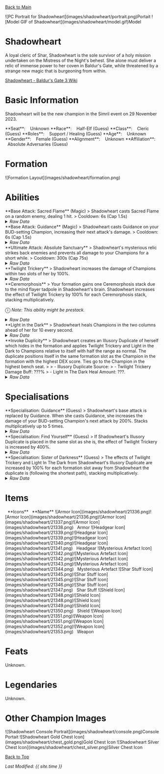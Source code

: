 [Back to Main](index.md)

<span class="championPortraitsRow">
    <span class="championPortraitsImage">
        ![PC Portrait for Shadowheart](images/shadowheart/portrait.png)Portait
    </span>
    <span class="championPortraitsImage">
        ![Model GIF of Shadowheart](images/shadowheart/model.gif)Model
    </span>
</span>

# Shadowheart

A loyal cleric of Shar, Shadowheart is the sole survivor of a holy mission undertaken on the Mistress of the Night's behest. She alone must deliver a relic of immense power to her coven in Baldur's Gate, while threatened by a strange new magic that is burgeoning from within.

[Shadowheart - Baldur's Gate 3 Wiki](https://bg3.wiki/wiki/Shadowheart)

# Basic Information

Shadowheart will be the new champion in the Simril event on 29 November 2023.

<span class="champStatsTableColumn">
    <span class="champStatsTableRow">
        <span class="champStatsTableInfoHeader">
            <span style="margin-right:4px;">**Seat**:</span>
        </span>
        <span class="champStatsTableInfoSmall">
            <span style="margin-left:8px;">Unknown</span>
        </span>
    </span>
    <span class="champStatsTableRow">
        <span class="champStatsTableInfoHeader">
            <span style="margin-right:4px;">**Race**:</span>
        </span>
        <span class="champStatsTableInfoSmall">
            <span style="margin-left:8px;">Half-Elf (Guess)</span>
        </span>
    </span>
    <span class="champStatsTableRow">
        <span class="champStatsTableInfoHeader">
            <span style="margin-right:4px;">**Class**:</span>
        </span>
        <span class="champStatsTableInfoSmall">
            <span style="margin-left:8px;">Cleric (Guess)</span>
        </span>
    </span>
    <span class="champStatsTableRow">
        <span class="champStatsTableInfoHeader">
            <span style="margin-right:4px;">**Roles**:</span>
        </span>
        <span class="champStatsTableInfoSmall">
            <span style="margin-left:8px;">Support / Healing (Guess)</span>
        </span>
    </span>
    <span class="champStatsTableRow">
        <span class="champStatsTableInfoHeader">
            <span style="margin-right:4px;">**Age**:</span>
        </span>
        <span class="champStatsTableInfoSmall">
            <span style="margin-left:8px;">Unknown</span>
        </span>
    </span>
    <span class="champStatsTableRow">
        <span class="champStatsTableInfoHeader">
            <span style="margin-right:4px;">**Gender**:</span>
        </span>
        <span class="champStatsTableInfoSmall">
            <span style="margin-left:8px;">Female (Guess)</span>
        </span>
    </span>
    <span class="champStatsTableRow">
        <span class="champStatsTableInfoHeader">
            <span style="margin-right:4px;">**Alignment**:</span>
        </span>
        <span class="champStatsTableInfoSmall">
            <span style="margin-left:8px;">Unknown</span>
        </span>
    </span>
    <span class="champStatsTableRow">
        <span class="champStatsTableInfoHeader">
            <span style="margin-right:4px;">**Affiliation**:</span>
        </span>
        <span class="champStatsTableInfoSmall">
            <span style="margin-left:8px;">Absolute Adversaries (Guess)</span>
        </span>
    </span>
</span>

# Formation

<span class="formationBorder">
    ![Formation Layout](images/shadowheart/formation.png)
</span>

# Abilities

<div markdown="1" class="abilityBorder"><div markdown="1" class="abilityBorderInner">
**Base Attack: Sacred Flame** (Magic)
> Shadowheart casts Sacred Flame on a random enemy, dealing 1 hit.  
> Cooldown: 6s (Cap 1.5s)
<details><summary><em>Raw Data</em></summary>
<p>
<pre>
{
    "description": "Shadowheart casts Sacred Flame on a random enemy, dealing 1 hit.",
    "long_description": "",
    "damage_modifier": 1,
    "damage_types": ["magic"],
    "graphic_id": 0,
    "target": "random",
    "aoe_radius": 0,
    "tags": ["ranged"],
    "num_targets": 1,
    "animations": [{
        "projectile_details": {
            "projectile_hit_graphic_id": 21569,
            "projectile_speed": 10000,
            "hash": "220b7624ef8bba01663706bfc0b44e70"
        },
        "hit_sound": 133,
        "shoot_sound": 164,
        "type": "ranged_attack",
        "projectile": "pd_generic_projectile",
        "shoot_frame": 10
    }],
    "name": "Sacred Flame",
    "cooldown": 6,
    "id": 701
}
</pre>
</p>
</details>
</div></div>
<div markdown="1" class="abilityBorder"><div markdown="1" class="abilityBorderInner">
**Base Attack: Guidance** (Magic)
> Shadowheart casts Guidance on your BUD-setting Champion, increasing their next attack's damage.  
> Cooldown: 6s (Cap 1.5s)
<details><summary><em>Raw Data</em></summary>
<p>
<pre>
{
    "description": "Shadowheart casts Guidance on your BUD-setting Champion, increasing their next attack's damage.",
    "long_description": "",
    "damage_modifier": 1,
    "damage_types": ["magic"],
    "graphic_id": 0,
    "target": "none",
    "aoe_radius": 0,
    "tags": ["ranged"],
    "num_targets": 0,
    "animations": [{
        "no_cooldown_display": false,
        "no_jump": true,
        "animation_sequence_name": "attack_b",
        "type": "melee_attack",
        "no_damage_display": true
    }],
    "name": "Guidance",
    "cooldown": 6,
    "id": 702
}
</pre>
</p>
</details>
</div></div>

<div markdown="1" class="abilityBorder"><div markdown="1" class="abilityBorderInner">
**Ultimate Attack: Absolute Sanctuary**
> Shadowheart's mysterious relic strikes back enemies and prevents all damage to your Champions for a short while.  
> Cooldown: 300s (Cap 75s)
<details><summary><em>Raw Data</em></summary>
<p>
<pre>
{
    "description": "Shadowheart's mysterious relic prevents all damage for a short while.",
    "long_description": "Shadowheart's mysterious relic strikes back enemies and prevents all damage to your Champions for a short while.",
    "damage_modifier": 0.03,
    "damage_types": ["magic"],
    "graphic_id": 21370,
    "target": "all",
    "aoe_radius": 0,
    "tags": [
        "ranged",
        "ultimate"
    ],
    "num_targets": 0,
    "animations": [{
        "ultimate": "shadowheart",
        "type": "ultimate_attack"
    }],
    "name": "Absolute Sanctuary",
    "cooldown": 300,
    "id": 703
}
</pre>
</p>
</details>
</div></div>

<div markdown="1" class="abilityBorder"><div markdown="1" class="abilityBorderInner">
**Twilight Trickery**
> Shadowheart increases the damage of Champions within two slots of her by 100%.
<details><summary><em>Raw Data</em></summary>
<p>
<pre>
{
    "effect_keys": [{
        "effect_string": "hero_dps_multiplier_mult,100",
        "targets": [{
            "distance": 2,
            "type": "distance"
        }]
    }],
    "requirements": "",
    "description": {"desc": "Shadowheart increases the damage of Champions within two slots of her by $(amount)%."},
    "id": 1754,
    "flavour_text": "",
    "graphic_id": 21366,
    "properties": {
        "is_formation_ability": true,
        "owner_use_outgoing_description": false
    }
}
</pre>
</p>
</details>
</div></div>

<div markdown="1" class="abilityBorder"><div markdown="1" class="abilityBorderInner">
**Ceremorphosis**
> Your formation gains one Ceremorphosis stack due to the mind flayer tadpole in Shadowheart's brain. Shadowheart increases the effect of Twilight Trickery by 100% for each Ceremorphosis stack, stacking multiplicatively.

<span style="font-size:1.2em;">ⓘ</span> *Note: This ability might be prestack.*
<details><summary><em>Raw Data</em></summary>
<p>
<pre>
{
    "effect_keys": [
        {"effect_string": "pre_stack_amount,100"},
        {
            "amount_expr": "upgrade_amount(13276,0)",
            "stack_title": "Total Ceremorphosis Stacks",
            "amount_updated_listeners": ["slot_changed"],
            "stacks_multiply": true,
            "total_title": "Total Bonus",
            "off_when_benched": true,
            "show_bonus": true,
            "amount_func": "mult",
            "stack_func": "per_ceremorphosis_stacks",
            "effect_string": "buff_upgrade,0,13275",
            "desc_forced_order": 2
        },
        {
            "stack_title": "Shadowheart Ceremorphosis Stacks",
            "manual_stacking": true,
            "stacks_multiply": false,
            "off_when_benched": true,
            "outgoing_buffs": false,
            "effect_string": "shadowheart_ceremorphosis_stacks,1",
            "show_stacks": true,
            "desc_forced_order": 1
        }
    ],
    "requirements": "",
    "description": {"desc": "Your formation gains one Ceremorphosis stack due to the mind flayer tadpole in Shadowheart's brain. Shadowheart increases the effect of Twilight Trickery by $(amount)% for each Ceremorphosis stack, stacking multiplicatively."},
    "id": 1755,
    "flavour_text": "",
    "graphic_id": 21363,
    "properties": {
        "indexed_effect_properties": true,
        "retain_on_slot_changed": true,
        "is_formation_ability": true,
        "default_bonus_index": 0,
        "owner_use_outgoing_description": true,
        "per_effect_index_bonuses": true
    }
}
</pre>
</p>
</details>
</div></div>

<div markdown="1" class="abilityBorder"><div markdown="1" class="abilityBorderInner">
**Light in the Dark**
> Shadowheart heals Champions in the two columns ahead of her for 10 every second.
<details><summary><em>Raw Data</em></summary>
<p>
<pre>
{
    "effect_keys": [{
        "effect_string": "heal,10",
        "targets": ["next_two_col"]
    }],
    "requirements": "",
    "description": {"desc": "Shadowheart heals Champions in the two columns ahead of her for $(amount) every second."},
    "id": 1756,
    "flavour_text": "",
    "graphic_id": 21365,
    "properties": {
        "is_formation_ability": true,
        "owner_use_outgoing_description": false
    }
}
</pre>
</p>
</details>
</div></div>

<div markdown="1" class="abilityBorder"><div markdown="1" class="abilityBorderInner">
**Invoke Duplicity**
> Shadowheart creates an Illusory Duplicate of herself which hides in the formation and applies Twilight Trickery and Light in the Dark to Champions relative to itself with half the range as normal. The duplicate positions itself in the same formation slot as the Champion in the formation with the highest DEX score. Ties go to the Champion in the highest bench seat.
>  
> - Illusory Duplicate Source:
> - Twilight Trickery Damage Buff: ???%
> - Light In The Dark Heal Amount: ???.
<details><summary><em>Raw Data</em></summary>
<p>
<pre>
{
    "effect_keys": [
        {
            "off_when_benched": true,
            "effect_string": "shadowheart_invoke_duplicity",
            "targets": ["self_slot"],
            "skip_effect_key_desc": true
        },
        {
            "amount_expr": "upgrade_amount(13275,0)",
            "off_when_benched": true,
            "use_computed_amount_for_description": true,
            "effect_string": "hero_dps_multiplier_mult,0",
            "override_key_desc": "Twilight Trickery - Increases the damage of $target by $amount%",
            "targets": [{
                "distance": 1,
                "type": "distance"
            }]
        },
        {
            "amount_expr": "upgrade_amount(13277,0)",
            "off_when_benched": true,
            "use_computed_amount_for_description": true,
            "effect_string": "heal,0",
            "override_key_desc": "Light In The Dark - Heals $target for $amount every second",
            "targets": ["next_col"]
        }
    ],
    "requirements": "",
    "description": {
        "post": {"conditions": [{
            "condition": "not static_desc",
            "desc": "^^Illusory Duplicate Source: $shadowheart_illusory_duplicate_target^Twilight Trickery Damage Buff: $shadowheart_twilight_trickery_amount%^Light In The Dark Heal Amount: $shadowheart_light_in_the_dark_amount"
        }]},
        "desc": "Shadowheart creates an Illusory Duplicate of herself which hides in the formation and applies Twilight Trickery and Light in the Dark to Champions relative to itself with half the range as normal. The duplicate positions itself in the same formation slot as the Champion in the formation with the highest DEX score. Ties go to the Champion in the highest bench seat."
    },
    "id": 1757,
    "flavour_text": "",
    "graphic_id": 21364,
    "properties": {
        "is_positional_ability": true,
        "indexed_effect_properties": true,
        "is_formation_ability": true,
        "use_owner_override": true,
        "owner_use_outgoing_description": false,
        "per_effect_index_bonuses": true
    }
}
</pre>
</p>
</details>
</div></div>

# Specialisations

<div markdown="1" class="abilityBorder"><div markdown="1" class="abilityBorderInner">
**Specialisation: Guidance** (Guess)
> Shadowheart's base attack is replaced by Guidance. When she casts Guidance, she increases the damage of your BUD-setting Champion's next attack by 200%. Stacks multiplicatively up to 5 times.
<details><summary><em>Raw Data</em></summary>
<p>
<pre>
{
    "effect_keys": [
        {
            "stack_title": "Guidance Stacks",
            "stacks_multiply": true,
            "show_bonus": true,
            "effect_string": "do_nothing,200",
            "more_triggers": [{
                "action": {"type": "reset_stacks"},
                "trigger": "on_broadcast_stacks,shadowheart_guidance_trigger"
            }],
            "max_stacks": 5,
            "stacks_on_trigger": "owner_base_attack"
        },
        {"effect_string": "change_base_attack,702"},
        {
            "amount_expr": "upgrade_amount(13279,0)",
            "off_when_benched": true,
            "active_graphic_id": 21571,
            "effect_string": "hero_dps_multiplier_mult,0",
            "active_graphic_sort": "bottom",
            "targets": ["bud_setter"]
        },
        {
            "effect_string": "broadcast_on_trigger,shadowheart_guidance_trigger,pre_target_attack",
            "targets": ["bud_setter"],
            "skip_effect_key_desc": true
        }
    ],
    "requirements": "",
    "description": {"desc": "Shadowheart's base attack is replaced by Guidance. When she casts Guidance, she increases the damage of your BUD-setting Champion's next attack by $(not_buffed amount)%. Stacks multiplicatively up to $(max_stacks) times."},
    "id": 1758,
    "flavour_text": "",
    "graphic_id": 0,
    "properties": {
        "indexed_effect_properties": true,
        "retain_on_slot_changed": true,
        "is_formation_ability": true,
        "default_bonus_index": 0,
        "owner_use_outgoing_description": true,
        "formation_circle_icon": false,
        "per_effect_index_bonuses": true
    }
}
</pre>
</p>
</details>
</div></div>

<div markdown="1" class="abilityBorder"><div markdown="1" class="abilityBorderInner">
**Specialisation: Find Yourself** (Guess)
> If Shadowheart's Illusory Duplicate is placed in the same slot as she is, the effect of Twilight Trickery is increased by 400%.
<details><summary><em>Raw Data</em></summary>
<p>
<pre>
{
    "effect_keys": [{"effect_string": "buff_upgrade,400,13275"}],
    "requirements": [{"requirement": "shadowheart_is_duplicity_target"}],
    "description": {"desc": "If Shadowheart's Illusory Duplicate is placed in the same slot as she is, the effect of Twilight Trickery is increased by $(amount)%."},
    "id": 1759,
    "flavour_text": "",
    "graphic_id": 0,
    "properties": {
        "is_formation_ability": true,
        "owner_use_outgoing_description": true,
        "formation_circle_icon": false
    }
}
</pre>
</p>
</details>
</div></div>

<div markdown="1" class="abilityBorder"><div markdown="1" class="abilityBorderInner">
**Specialisation: Sister of Darkness** (Guess)
> The effects of Twilight Trickery and Light In The Dark from Shadowheart's Illusory Duplicate are increased by 100% for each formation slot away from Shadowheart the duplicate is (following the shortest path), stacking multiplicatively.
<details><summary><em>Raw Data</em></summary>
<p>
<pre>
{
    "effect_keys": [{
        "amount_updated_listeners": [
            "slot_changed",
            "ability_score_changed"
        ],
        "stacks_multiply": true,
        "show_bonus": true,
        "amount_func": "mult",
        "stack_func": "shadowheart_invoke_duplicity_dist",
        "effect_string": "buff_upgrade,100,13278"
    }],
    "requirements": "",
    "description": {"desc": "The effects of Twilight Trickery and Light In The Dark from Shadowheart's Illusory Duplicate are increased by $(not_buffed amount)% for each formation slot away from Shadowheart the duplicate is (following the shortest path), stacking multiplicatively."},
    "id": 1760,
    "flavour_text": "",
    "graphic_id": 0,
    "properties": {
        "is_formation_ability": true,
        "owner_use_outgoing_description": true,
        "formation_circle_icon": false
    }
}
</pre>
</p>
</details>
</div></div>

# Items

<span class="itemTableColumn">
    <span class="itemTableRowHeader">
        <span class="itemTableIcon" style="align-items:center;">
            <span style="margin-left:8px;">**Icons**</span>
        </span>
        <span class="itemTableNameSmall">
            <span style="margin-left: 8px;">**Name**</span>
        </span>
    </span>
    <span class="itemTableRow">
        <span class="itemTableIcon" style="align-items:center;">
            <span class="itemTableIcon1">![Armor Icon](images/shadowheart/21336.png)</span><span class="itemTableIcon2">![Armor Icon](images/shadowheart/21336.png)</span><span class="itemTableIcon3">![Armor Icon](images/shadowheart/21337.png)</span><span class="itemTableIcon4">![Armor Icon](images/shadowheart/21338.png)</span>
        </span>
        <span class="itemTableNameSmall">
            <span style="margin-left: 8px;">Armor</span>
        </span>
    </span>
    <span class="itemTableRow">
        <span class="itemTableIcon" style="align-items:center;">
            <span class="itemTableIcon1">![Headgear Icon](images/shadowheart/21339.png)</span><span class="itemTableIcon2">![Headgear Icon](images/shadowheart/21339.png)</span><span class="itemTableIcon3">![Headgear Icon](images/shadowheart/21340.png)</span><span class="itemTableIcon4">![Headgear Icon](images/shadowheart/21341.png)</span>
        </span>
        <span class="itemTableNameSmall">
            <span style="margin-left: 8px;">Headgear</span>
        </span>
    </span>
    <span class="itemTableRow">
        <span class="itemTableIcon" style="align-items:center;">
            <span class="itemTableIcon1">![Mysterious Artefact Icon](images/shadowheart/21342.png)</span><span class="itemTableIcon2">![Mysterious Artefact Icon](images/shadowheart/21342.png)</span><span class="itemTableIcon3">![Mysterious Artefact Icon](images/shadowheart/21343.png)</span><span class="itemTableIcon4">![Mysterious Artefact Icon](images/shadowheart/21344.png)</span>
        </span>
        <span class="itemTableNameSmall">
            <span style="margin-left: 8px;">Mysterious Artefact</span>
        </span>
    </span>
    <span class="itemTableRow">
        <span class="itemTableIcon" style="align-items:center;">
            <span class="itemTableIcon1">![Shar Stuff Icon](images/shadowheart/21345.png)</span><span class="itemTableIcon2">![Shar Stuff Icon](images/shadowheart/21345.png)</span><span class="itemTableIcon3">![Shar Stuff Icon](images/shadowheart/21346.png)</span><span class="itemTableIcon4">![Shar Stuff Icon](images/shadowheart/21347.png)</span>
        </span>
        <span class="itemTableNameSmall">
            <span style="margin-left: 8px;">Shar Stuff</span>
        </span>
    </span>
    <span class="itemTableRow">
        <span class="itemTableIcon" style="align-items:center;">
            <span class="itemTableIcon1">![Shield Icon](images/shadowheart/21348.png)</span><span class="itemTableIcon2">![Shield Icon](images/shadowheart/21348.png)</span><span class="itemTableIcon3">![Shield Icon](images/shadowheart/21349.png)</span><span class="itemTableIcon4">![Shield Icon](images/shadowheart/21350.png)</span>
        </span>
        <span class="itemTableNameSmall">
            <span style="margin-left: 8px;">Shield</span>
        </span>
    </span>
    <span class="itemTableRow">
        <span class="itemTableIcon" style="align-items:center;">
            <span class="itemTableIcon1">![Weapon Icon](images/shadowheart/21351.png)</span><span class="itemTableIcon2">![Weapon Icon](images/shadowheart/21351.png)</span><span class="itemTableIcon3">![Weapon Icon](images/shadowheart/21352.png)</span><span class="itemTableIcon4">![Weapon Icon](images/shadowheart/21353.png)</span>
        </span>
        <span class="itemTableNameSmall">
            <span style="margin-left: 8px;">Weapon</span>
        </span>
    </span>
</span>

# Feats

Unknown.

# Legendaries

Unknown.

# Other Champion Images

<span class="championImagesColumn">
    <span class="championImagesRow">
        <span class="championImagesPortrait">
            ![Shadowheart Console Portrait](images/shadowheart/console.png)Console Portait
        </span>
    </span>
    <span class="championImagesRow">
        <span class="championImagesChests">
            ![Shadowheart Gold Chest Icon](images/shadowheart/chest_gold.png)Gold Chest Icon
        </span>
        <span class="championImagesChests">
            ![Shadowheart Silver Chest Icon](images/shadowheart/chest_silver.png)Silver Chest Icon
        </span>
    </span>
</span>

[Back to Top](#top)

*Last Modified: {{ site.time }}*